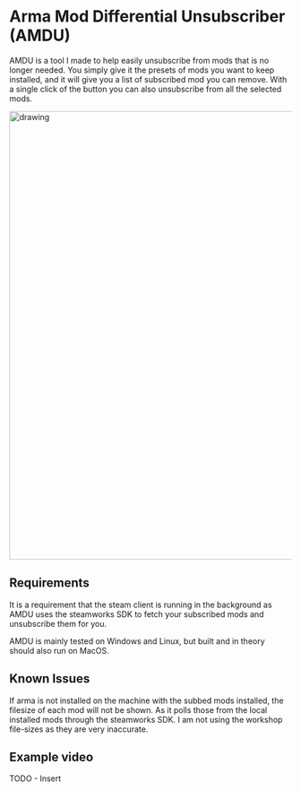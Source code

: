 # Arma Mod Differential Unsubscriber (AMDU)

AMDU is a tool I made to help easily unsubscribe from mods that is no longer needed. You simply give it the presets of mods you want to 
keep installed, and it will give you a list of subscribed mod you can remove. With a single click of the button you can 
also unsubscribe from all the selected mods.

<img src="https://github.com/Crowdedlight/AMDU/assets/7889925/6107fdb5-1743-42c6-a509-ae3efe09f3b2" alt="drawing" width="800"/>


## Requirements
It is a requirement that the steam client is running in the background as AMDU uses the steamworks SDK to fetch your
subscribed mods and unsubscribe them for you.   

AMDU is mainly tested on Windows and Linux, but built and in theory should also run on MacOS. 

## Known Issues
If arma is not installed on the machine with the subbed mods installed, the filesize of each mod will not be shown. 
As it polls those from the local installed mods through the steamworks SDK. I am not using the workshop file-sizes as 
they are very inaccurate. 

## Example video
TODO - Insert
